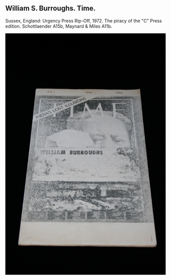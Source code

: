 ## William S. Burroughs. Time.

Sussex, England: Urgency Press Rip-Off, 1972. The piracy of the "C" Press edition. Schottlaender A15b, Maynard & Miles A11b.

![Time](../assets/images/time-3.jpg)

